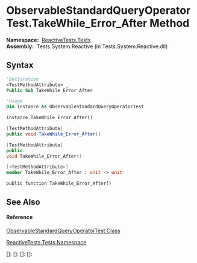 # ObservableStandardQueryOperatorTest.TakeWhile\_Error\_After Method

**Namespace:**  [ReactiveTests.Tests](ReactiveTests.Tests\ReactiveTests.Tests.md)  
**Assembly:**  Tests.System.Reactive (in Tests.System.Reactive.dll)

## Syntax

```vb
'Declaration
<TestMethodAttribute> _
Public Sub TakeWhile_Error_After
```

```vb
'Usage
Dim instance As ObservableStandardQueryOperatorTest

instance.TakeWhile_Error_After()
```

```csharp
[TestMethodAttribute]
public void TakeWhile_Error_After()
```

```c++
[TestMethodAttribute]
public:
void TakeWhile_Error_After()
```

```fsharp
[<TestMethodAttribute>]
member TakeWhile_Error_After : unit -> unit 
```

```jscript
public function TakeWhile_Error_After()
```

## See Also

#### Reference

[ObservableStandardQueryOperatorTest Class](ObservableStandardQueryOperatorTest\ObservableStandardQueryOperatorTest.md)

[ReactiveTests.Tests Namespace](ReactiveTests.Tests\ReactiveTests.Tests.md)

[]: 
[]: 
[]: 
[]: 
